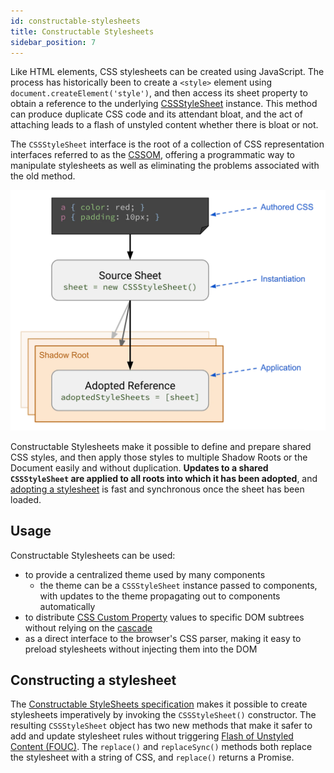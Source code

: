 ```yaml
---
id: constructable-stylesheets
title: Constructable Stylesheets
sidebar_position: 7
---
```


Like HTML elements, CSS stylesheets can be created using JavaScript. The process has historically been to create a `<style>` element using `document.createElement('style')`, and then access its sheet property to obtain a reference to the underlying [CSSStyleSheet](https://developer.mozilla.org/docs/Web/API/CSSStyleSheet) instance. This method can produce duplicate CSS code and its attendant bloat, and the act of attaching leads to a flash of unstyled content whether there is bloat or not.

The `CSSStyleSheet` interface is the root of a collection of CSS representation interfaces referred to as the [CSSOM](https://developer.mozilla.org/docs/Web/API/CSS_Object_Model), offering a programmatic way to manipulate stylesheets as well as eliminating the problems associated with the old method.

![CSSStyleSheet](/img/docs/Web/CSS/CSSStyleSheet.webp)

Constructable Stylesheets make it possible to define and prepare shared CSS styles, and then apply those styles to multiple Shadow Roots or the Document easily and without duplication. **Updates to a shared `CSSStyleSheet` are applied to all roots into which it has been adopted**, and [adopting a stylesheet](https://wicg.github.io/construct-stylesheets/#using-constructed-stylesheets) is fast and synchronous once the sheet has been loaded.

## Usage

Constructable Stylesheets can be used:

- to provide a centralized theme used by many components
  - the theme can be a `CSSStyleSheet` instance passed to components, with updates to the theme propagating out to components automatically
- to distribute [CSS Custom Property](https://developer.mozilla.org/docs/Web/CSS/--*) values to specific DOM subtrees without relying on the [cascade](https://developer.mozilla.org/docs/Web/CSS/Cascade)
- as a direct interface to the browser's CSS parser, making it easy to preload stylesheets without injecting them into the DOM

## Constructing a stylesheet

The [Constructable StyleSheets specification](https://www.w3.org/TR/cssom-1/#dom-cssstylesheet-cssstylesheet) makes it possible to create stylesheets imperatively by invoking the `CSSStyleSheet()` constructor. The resulting `CSSStyleSheet` object has two new methods that make it safer to add and update stylesheet rules without triggering [Flash of Unstyled Content (FOUC)](https://en.wikipedia.org/wiki/Flash_of_unstyled_content). The `replace()` and `replaceSync()` methods both replace the stylesheet with a string of CSS, and `replace()` returns a Promise.
